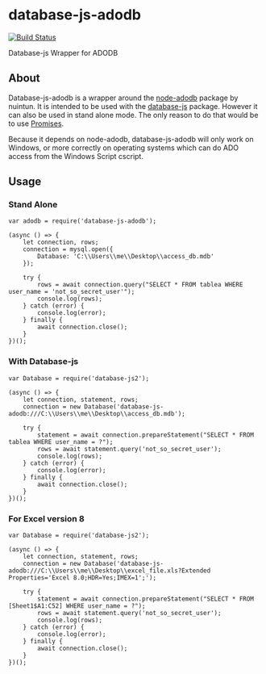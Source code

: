 # database-js-adodb
[![Build Status](https://ci.appveyor.com/api/projects/status/2acip2g9mv50lhc2?svg=true)](https://ci.appveyor.com/project/mlaanderson/database-js-adodb)

Database-js Wrapper for ADODB
## About
Database-js-adodb is a wrapper around the [node-adodb](https://github.com/nuintun/node-adodb) package by nuintun. It is intended to be used with the [database-js](https://github.com/mlaanderson/database-js) package. However it can also be used in stand alone mode. The only reason to do that would be to use [Promises](https://developer.mozilla.org/en-US/docs/Web/JavaScript/Reference/Global_Objects/Promise).

Because it depends on node-adodb, database-js-adodb will only work on Windows, or more correctly on operating systems which can do ADO access from the Windows Script cscript.
## Usage
### Stand Alone
~~~~
var adodb = require('database-js-adodb');

(async () => {
    let connection, rows;
    connection = mysql.open({
        Database: 'C:\\Users\\me\\Desktop\\access_db.mdb'
    });
    
    try {
        rows = await connection.query("SELECT * FROM tablea WHERE user_name = 'not_so_secret_user'");
        console.log(rows);
    } catch (error) {
        console.log(error);
    } finally {
        await connection.close();
    }
})();
~~~~
### With Database-js
~~~~
var Database = require('database-js2');

(async () => {
    let connection, statement, rows;
    connection = new Database('database-js-adodb:///C:\\Users\\me\\Desktop\\access_db.mdb');
    
    try {
        statement = await connection.prepareStatement("SELECT * FROM tablea WHERE user_name = ?");
        rows = await statement.query('not_so_secret_user');
        console.log(rows);
    } catch (error) {
        console.log(error);
    } finally {
        await connection.close();
    }
})();
~~~~
### For Excel version 8
~~~~
var Database = require('database-js2');

(async () => {
    let connection, statement, rows;
    connection = new Database('database-js-adodb:///C:\\Users\\me\\Desktop\\excel_file.xls?Extended Properties='Excel 8.0;HDR=Yes;IMEX=1';');
    
    try {
        statement = await connection.prepareStatement("SELECT * FROM [Sheet1$A1:C52] WHERE user_name = ?");
        rows = await statement.query('not_so_secret_user');
        console.log(rows);
    } catch (error) {
        console.log(error);
    } finally {
        await connection.close();
    }
})();
~~~~